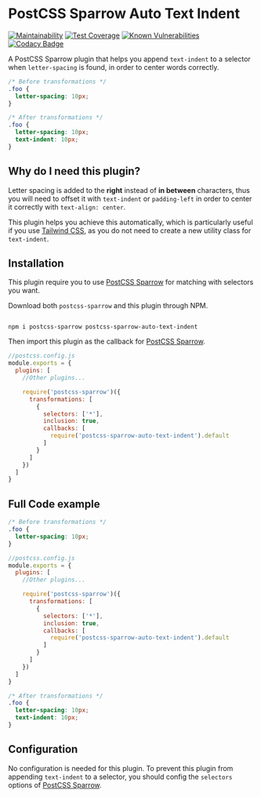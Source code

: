 # PostCSS Sparrow Auto Text Indent

[![Maintainability](https://api.codeclimate.com/v1/badges/cbc6af7af340fa86e009/maintainability)](https://codeclimate.com/github/winston0410/postcss-auto-text-indent/maintainability) [![Test Coverage](https://api.codeclimate.com/v1/badges/cbc6af7af340fa86e009/test_coverage)](https://codeclimate.com/github/winston0410/postcss-auto-text-indent/test_coverage) [![Known Vulnerabilities](https://snyk.io/test/github/winston0410/postcss-auto-text-indent/badge.svg?targetFile=package.json)](https://snyk.io/test/github/winston0410/postcss-auto-text-indent?targetFile=package.json) [![Codacy Badge](https://app.codacy.com/project/badge/Grade/3afb8a2ef9b944f4a8dc1152490b1cea)](https://www.codacy.com/manual/winston0410/postcss-auto-text-indent?utm_source=github.com&amp;utm_medium=referral&amp;utm_content=winston0410/postcss-auto-text-indent&amp;utm_campaign=Badge_Grade)

A PostCSS Sparrow plugin that helps you append `text-indent` to a selector when `letter-spacing` is found, in order to center words correctly.

```css
/* Before transformations */
.foo {
  letter-spacing: 10px;
}
```

```css
/* After transformations */
.foo {
  letter-spacing: 10px;
  text-indent: 10px;
}
```

## Why do I need this plugin?

Letter spacing is added to the **right** instead of **in between** characters, thus you will need to offset it with `text-indent` or `padding-left` in order to center it correctly with `text-align: center`.

This plugin helps you achieve this automatically, which is particularly useful if you use [Tailwind CSS](https://tailwindcss.com/), as you do not need to create a new utility class for `text-indent`.

## Installation

This plugin require you to use [PostCSS Sparrow](https://www.npmjs.com/package/postcss-sparrow) for matching with selectors you want.

Download both `postcss-sparrow` and this plugin through NPM.

```shell

npm i postcss-sparrow postcss-sparrow-auto-text-indent

```

Then import this plugin as the callback for [PostCSS Sparrow](https://www.npmjs.com/package/postcss-sparrow).

```javascript
//postcss.config.js
module.exports = {
  plugins: [
    //Other plugins...

    require('postcss-sparrow')({
      transformations: [
        {
          selectors: ['*'],
          inclusion: true,
          callbacks: [
            require('postcss-sparrow-auto-text-indent').default
          ]
        }
      ]
    })
  ]
}
```

## Full Code example

```css
/* Before transformations */
.foo {
  letter-spacing: 10px;
}
```

```javascript
//postcss.config.js
module.exports = {
  plugins: [
    //Other plugins...

    require('postcss-sparrow')({
      transformations: [
        {
          selectors: ['*'],
          inclusion: true,
          callbacks: [
            require('postcss-sparrow-auto-text-indent').default
          ]
        }
      ]
    })
  ]
}
```

```css
/* After transformations */
.foo {
  letter-spacing: 10px;
  text-indent: 10px;
}
```

## Configuration

No configuration is needed for this plugin. To prevent this plugin from appending `text-indent` to a selector, you should config the `selectors` options of [PostCSS Sparrow](https://www.npmjs.com/package/postcss-sparrow).
